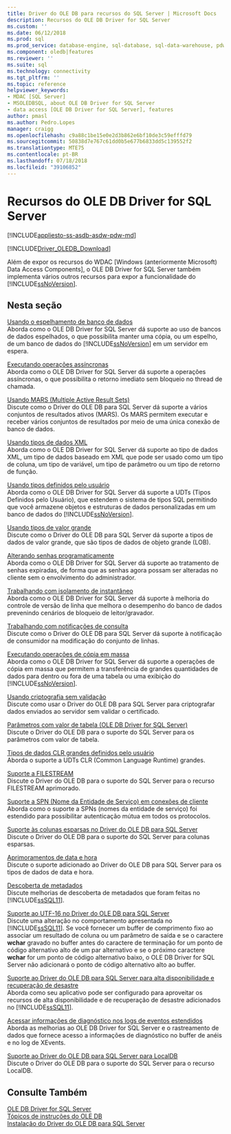 ```yaml
---
title: Driver do OLE DB para recursos do SQL Server | Microsoft Docs
description: Recursos do OLE DB Driver for SQL Server
ms.custom: ''
ms.date: 06/12/2018
ms.prod: sql
ms.prod_service: database-engine, sql-database, sql-data-warehouse, pdw
ms.component: oledb|features
ms.reviewer: ''
ms.suite: sql
ms.technology: connectivity
ms.tgt_pltfrm: ''
ms.topic: reference
helpviewer_keywords:
- MDAC [SQL Server]
- MSOLEDBSQL, about OLE DB Driver for SQL Server
- data access [OLE DB Driver for SQL Server], features
author: pmasl
ms.author: Pedro.Lopes
manager: craigg
ms.openlocfilehash: c9a88c1be15e0e2d3b862e6bf10de3c59efffd79
ms.sourcegitcommit: 50838d7e767c61dd0b5e677b6833dd5c139552f2
ms.translationtype: MTE75
ms.contentlocale: pt-BR
ms.lasthandoff: 07/18/2018
ms.locfileid: "39106852"
---
```

# <a name="ole-db-driver-for-sql-server-features"></a>Recursos do OLE DB Driver for SQL Server
[!INCLUDE[appliesto-ss-asdb-asdw-pdw-md](../../../includes/appliesto-ss-asdb-asdw-pdw-md.md)]

[!INCLUDE[Driver_OLEDB_Download](../../../includes/driver_oledb_download.md)]

  Além de expor os recursos do WDAC [Windows (anteriormente Microsoft) Data Access Components], o OLE DB Driver for SQL Server também implementa vários outros recursos para expor a funcionalidade do [!INCLUDE[ssNoVersion](../../../includes/ssnoversion-md.md)].  
  
## <a name="in-this-section"></a>Nesta seção    
 [Usando o espelhamento de banco de dados](../../oledb/features/using-database-mirroring.md)  
 Aborda como o OLE DB Driver for SQL Server dá suporte ao uso de bancos de dados espelhados, o que possibilita manter uma cópia, ou um espelho, de um banco de dados do [!INCLUDE[ssNoVersion](../../../includes/ssnoversion-md.md)] em um servidor em espera.  
  
 [Executando operações assíncronas](../../oledb/features/performing-asynchronous-operations.md)  
 Aborda como o OLE DB Driver for SQL Server dá suporte a operações assíncronas, o que possibilita o retorno imediato sem bloqueio no thread de chamada.  
  
 [Usando MARS &#40;Multiple Active Result Sets&#41;](../../oledb/features/using-multiple-active-result-sets-mars.md)  
 Discute como o Driver do OLE DB para SQL Server dá suporte a vários conjuntos de resultados ativos (MARS). Os MARS permitem executar e receber vários conjuntos de resultados por meio de uma única conexão de banco de dados.  
  
 [Usando tipos de dados XML](../../oledb/features/using-xml-data-types.md)  
 Aborda como o OLE DB Driver for SQL Server dá suporte ao tipo de dados XML, um tipo de dados baseado em XML que pode ser usado como um tipo de coluna, um tipo de variável, um tipo de parâmetro ou um tipo de retorno de função.  
  
 [Usando tipos definidos pelo usuário](../../oledb/features/using-user-defined-types.md)  
 Aborda como o OLE DB Driver for SQL Server dá suporte a UDTs (Tipos Definidos pelo Usuário), que estendem o sistema de tipos SQL permitindo que você armazene objetos e estruturas de dados personalizadas em um banco de dados do [!INCLUDE[ssNoVersion](../../../includes/ssnoversion-md.md)].  
  
 [Usando tipos de valor grande](../../oledb/features/using-large-value-types.md)  
 Discute como o Driver do OLE DB para SQL Server dá suporte a tipos de dados de valor grande, que são tipos de dados de objeto grande (LOB).  
  
 [Alterando senhas programaticamente](../../oledb/features/changing-passwords-programmatically.md)  
 Aborda como o OLE DB Driver for SQL Server dá suporte ao tratamento de senhas expiradas, de forma que as senhas agora possam ser alteradas no cliente sem o envolvimento do administrador.  
  
 [Trabalhando com isolamento de instantâneo](../../oledb/features/working-with-snapshot-isolation.md)  
 Aborda como o OLE DB Driver for SQL Server dá suporte à melhoria do controle de versão de linha que melhora o desempenho do banco de dados prevenindo cenários de bloqueio de leitor/gravador.  
  
 [Trabalhando com notificações de consulta](../../oledb/features/working-with-query-notifications.md)  
 Discute como o Driver do OLE DB para SQL Server dá suporte à notificação de consumidor na modificação do conjunto de linhas.  
  
 [Executando operações de cópia em massa](../../oledb/features/performing-bulk-copy-operations.md)  
 Aborda como o OLE DB Driver for SQL Server dá suporte a operações de cópia em massa que permitem a transferência de grandes quantidades de dados para dentro ou fora de uma tabela ou uma exibição do [!INCLUDE[ssNoVersion](../../../includes/ssnoversion-md.md)].  
  
 [Usando criptografia sem validação](../../oledb/features/using-encryption-without-validation.md)  
 Discute como usar o Driver do OLE DB para SQL Server para criptografar dados enviados ao servidor sem validar o certificado.  
  
 [Parâmetros com valor de tabela &#40;OLE DB Driver for SQL Server&#41;](../../oledb/features/table-valued-parameters-oledb-driver-for-sql-server.md)  
 Discute o Driver do OLE DB para o suporte do SQL Server para os parâmetros com valor de tabela.  
  
 [Tipos de dados CLR grandes definidos pelo usuário](../../oledb/features/large-clr-user-defined-types.md)  
 Aborda o suporte a UDTs CLR (Common Language Runtime) grandes.  
  
 [Suporte a FILESTREAM](../../oledb/features/filestream-support.md)  
 Discute o Driver do OLE DB para o suporte do SQL Server para o recurso FILESTREAM aprimorado.  
  
 [Suporte a SPN &#40;Nome da Entidade de Serviço&#41; em conexões de cliente](../../oledb/features/service-principal-name-spn-support-in-client-connections.md)  
 Aborda como o suporte a SPNs (nomes da entidade de serviço) foi estendido para possibilitar autenticação mútua em todos os protocolos.  
  
 [Suporte às colunas esparsas no Driver do OLE DB para SQL Server](../../oledb/features/sparse-columns-support-in-oledb-driver-for-sql-server.md)  
 Discute o Driver do OLE DB para o suporte do SQL Server para colunas esparsas.  
  
 [Aprimoramentos de data e hora](../../oledb/features/date-and-time-improvements.md)  
 Discute o suporte adicionado ao Driver do OLE DB para SQL Server para os tipos de dados de data e hora.  
  
 [Descoberta de metadados](../../oledb/features/metadata-discovery.md)  
 Discute melhorias de descoberta de metadados que foram feitas no [!INCLUDE[ssSQL11](../../../includes/sssql11-md.md)].  
  
 [Suporte ao UTF-16 no Driver do OLE DB para SQL Server](../../oledb/features/utf-16-support-in-oledb-driver-for-sql-server.md)  
 Discute uma alteração no comportamento apresentada no [!INCLUDE[ssSQL11](../../../includes/sssql11-md.md)]. Se você fornecer um buffer de comprimento fixo ao associar um resultado de coluna ou um parâmetro de saída e se o caractere **wchar** gravado no buffer antes do caractere de terminação for um ponto de código alternativo alto de um par alternativo e se o próximo caractere **wchar** for um ponto de código alternativo baixo, o OLE DB Driver for SQL Server não adicionará o ponto de código alternativo alto ao buffer.  
  
 [Suporte ao Driver do OLE DB para SQL Server para alta disponibilidade e recuperação de desastre](../../oledb/features/oledb-driver-for-sql-server-support-for-high-availability-disaster-recovery.md)  
 Aborda como seu aplicativo pode ser configurado para aproveitar os recursos de alta disponibilidade e de recuperação de desastre adicionados no [!INCLUDE[ssSQL11](../../../includes/sssql11-md.md)].  
  
 [Acessar informações de diagnóstico nos logs de eventos estendidos](../../oledb/features/accessing-diagnostic-information-in-the-extended-events-log.md)  
 Aborda as melhorias ao OLE DB Driver for SQL Server e o rastreamento de dados que fornece acesso a informações de diagnóstico no buffer de anéis e no log de XEvents.  
  
 [Suporte ao Driver do OLE DB para SQL Server para LocalDB](../../oledb/features/oledb-driver-for-sql-server-support-for-localdb.md)  
 Discute o Driver do OLE DB para o suporte do SQL Server para o recurso LocalDB.  
  
## <a name="see-also"></a>Consulte Também  
 [OLE DB Driver for SQL Server](../../oledb/oledb-driver-for-sql-server.md)      
 [Tópicos de instruções do OLE DB](../../oledb/ole-db-how-to/ole-db-how-to-topics.md)   
 [Instalação do Driver do OLE DB para SQL Server](../../oledb/applications/installing-oledb-driver-for-sql-server.md)  
  
  
